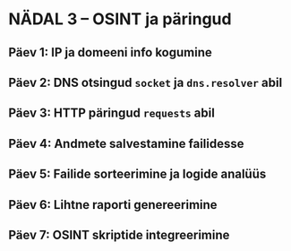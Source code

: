 # NÄDAL 3 – OSINT ja päringud

## Päev 1: IP ja domeeni info kogumine
## Päev 2: DNS otsingud `socket` ja `dns.resolver` abil
## Päev 3: HTTP päringud `requests` abil
## Päev 4: Andmete salvestamine failidesse
## Päev 5: Failide sorteerimine ja logide analüüs
## Päev 6: Lihtne raporti genereerimine
## Päev 7: OSINT skriptide integreerimine
